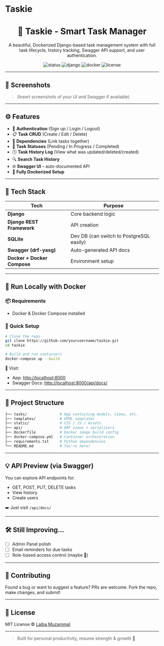 # Taskie

<h1 align="center">🧠 Taskie - Smart Task Manager</h1>

<p align="center">
  A beautiful, Dockerized Django-based task management system with full task lifecycle, history tracking, Swagger API support, and user authentication.
</p>

<div align="center">
  <img src="https://img.shields.io/badge/Status-Production-green" alt="status"/>
  <img src="https://img.shields.io/badge/Django-4.x-green" alt="django"/>
  <img src="https://img.shields.io/badge/Docker-Enabled-blue" alt="docker"/>
  <img src="https://img.shields.io/badge/License-MIT-yellow" alt="license"/>
</div>

---

## 📸 Screenshots

> (Insert screenshots of your UI and Swagger if available)

---

## ⚙️ Features

- 👤 **Authentication** (Sign up / Login / Logout)
- 📋 **Task CRUD** (Create / Edit / Delete)
- 🔁 **Dependencies** (Link tasks together)
- 🔄 **Task Statuses** (Pending / In Progress / Completed)
- 🕓 **Task History Log** (View what was updated/deleted/created)
- 🔍 **Search Task History**
- 🌐 **Swagger UI** – auto-documented API
- 🐳 **Fully Dockerized Setup**

---

## 🧰 Tech Stack

| Tech | Purpose |
|------|---------|
| **Django** | Core backend logic |
| **Django REST Framework** | API creation |
| **SQLite** | Dev DB (can switch to PostgreSQL easily) |
| **Swagger (drf-yasg)** | Auto-generated API docs |
| **Docker + Docker Compose** | Environment setup |

---

## 🐳 Run Locally with Docker

### 📦 Requirements
- Docker & Docker Compose installed

### 🧪 Quick Setup

```bash
# Clone the repo
git clone https://github.com/yourusername/taskie.git
cd taskie

# Build and run containers
docker-compose up --build
````

🔗 Visit:

* App: [http://localhost:8000](http://localhost:8000)
* Swagger Docs: [http://localhost:8000/api/docs/](http://localhost:8000/api/docs/)

---

## 📂 Project Structure

```bash
├── tasks/               # App containing models, views, etc.
├── templates/           # HTML templates
├── static/              # CSS / JS / Assets
├── api/                 # DRF views + serializers
├── Dockerfile           # Docker image build config
├── docker-compose.yml   # Container orchestration
├── requirements.txt     # Python dependencies
└── README.md            # You're here!
```

---

## 💡 API Preview (via Swagger)

You can explore API endpoints for:

* GET, POST, PUT, DELETE tasks
* View history
* Create users

➡️ Just visit `/api/docs/`

---

## 🛠️ Still Improving...

* [ ] Admin Panel polish
* [ ] Email reminders for due tasks
* [ ] Role-based access control (maybe 👀)

---

## 🤝 Contributing

Found a bug or want to suggest a feature?
PRs are welcome. Fork the repo, make changes, and submit!

---

## 🧾 License

MIT License © [Laiba Muzammal](https://github.com/Laiba-muzammal)

---

> Built for personal productivity, resume strength & growth 🚀

